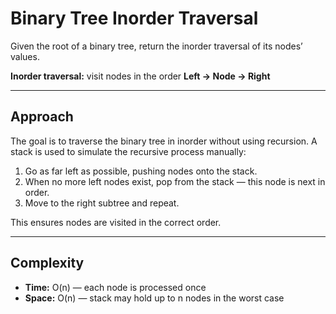 # Binary Tree Inorder Traversal

Given the root of a binary tree, return the inorder traversal of its nodes’ values.

**Inorder traversal:** visit nodes in the order
**Left → Node → Right**

---

## Approach

The goal is to traverse the binary tree in inorder without using recursion.
A stack is used to simulate the recursive process manually:

1. Go as far left as possible, pushing nodes onto the stack.
2. When no more left nodes exist, pop from the stack — this node is next in order.
3. Move to the right subtree and repeat.

This ensures nodes are visited in the correct order.

---

## Complexity

* **Time:** O(n) — each node is processed once
* **Space:** O(n) — stack may hold up to n nodes in the worst case
